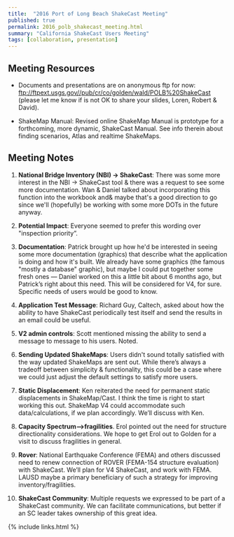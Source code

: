 ```yaml
---
title:  "2016 Port of Long Beach ShakeCast Meeting"
published: true
permalink: 2016_polb_shakecast_meeting.html
summary: "California ShakeCast Users Meeting"
tags: [collaboration, presentation]
---
```


## Meeting Resources

* Documents and presentations are on anonymous ftp for now: <ftp://ftpext.usgs.gov//pub/cr/co/golden/wald/POLB%20ShakeCast> (please let me know if is not OK to share your slides, Loren, Robert & David). 

* ShakeMap Manual: Revised online ShakeMap Manual is prototype for a forthcoming, more dynamic, ShakeCast Manual. See info therein about finding scenarios, Atlas and realtime ShakeMaps.


## Meeting Notes

1. **National Bridge Inventory (NBI) -> ShakeCast**: There was some more interest in the NBI -> ShakeCast tool & there was a request to see some more documentation. Wan & Daniel talked about incorporating this function into the workbook and& maybe that's a good direction to go since we'll (hopefully) be working with some more DOTs in the future anyway.

2. **Potential Impact**: Everyone seemed to prefer this wording over "inspection priority”. 

3. **Documentation**: Patrick brought up how he'd be interested in seeing some more documentation (graphics) that describe what the application is doing and how it's built. We already have some graphics (the famous "mostly a database" graphic), but maybe I could put together some fresh ones — Daniel worked on this a little bit about 6 months ago, but Patrick’s right about this need. This will be considered for V4, for sure. Specific needs of users would be good to know.

4. **Application Test Message**: Richard Guy, Caltech, asked about how the ability to have ShakeCast periodically test itself and send the results in an email could be useful. 

5. **V2 admin controls**: Scott mentioned missing the ability to send a message to message to his users. Noted.

6. **Sending Updated ShakeMaps**: Users didn't sound totally satisfied with the way updated ShakeMaps are sent out.  While there’s always a tradeoff between simplicity & functionality, this could be a case where we could just adjust the default settings to satisfy more users. 

7. **Static Displacement**: Ken reiterated the need for permanent static displacements in ShakeMap/Cast. I think the time is right to start working this out. ShakeMap V4 could accommodate such data/calculations, if we plan accordingly. We’ll discuss with Ken.

8. **Capacity Spectrum—>fragilities**. Erol pointed out the need for structure directionality considerations. We hope to get Erol out to Golden for a visit to discuss fragilities in general.

9. **Rover**: National Earthquake Conference (FEMA) and others discussed need to renew connection of ROVER (FEMA-154 structure evaluation) with ShakeCast. We’ll plan for V4 ShakeCast, and work with FEMA. LAUSD maybe a primary beneficiary of such a strategy for improving inventory/fragilities. 

10. **ShakeCast Community**: Multiple requests we  expressed to be part of a ShakeCast community. We can facilitate communications, but better if an SC leader takes ownership of this great idea.

{% include links.html %}
